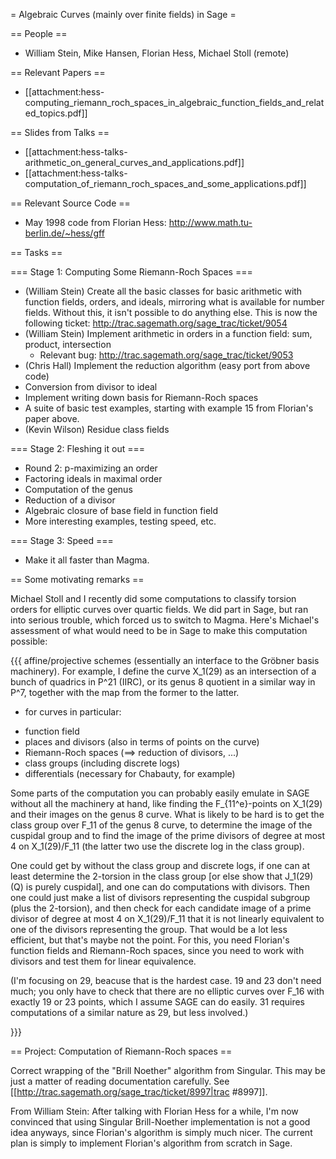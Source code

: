 = Algebraic Curves (mainly over finite fields) in Sage =

== People ==

 * William Stein, Mike Hansen, Florian Hess, Michael Stoll (remote)

== Relevant Papers ==

 * [[attachment:hess-computing_riemann_roch_spaces_in_algebraic_function_fields_and_related_topics.pdf]]

== Slides from Talks ==

 * [[attachment:hess-talks-arithmetic_on_general_curves_and_applications.pdf]]
 * [[attachment:hess-talks-computation_of_riemann_roch_spaces_and_some_applications.pdf]]

== Relevant Source Code ==

 * May 1998 code from Florian Hess: http://www.math.tu-berlin.de/~hess/gff

== Tasks ==

=== Stage 1: Computing Some Riemann-Roch Spaces ===

 * (William Stein) Create all the basic classes for basic arithmetic with function fields, orders, and ideals, mirroring what is available for number fields.  Without this, it isn't possible to do anything else.   This is now the following ticket: http://trac.sagemath.org/sage_trac/ticket/9054
 * (William Stein) Implement arithmetic in orders in a function field: sum, product, intersection
     * Relevant bug: http://trac.sagemath.org/sage_trac/ticket/9053
 * (Chris Hall) Implement the reduction algorithm (easy port from above code)
 * Conversion from divisor to ideal
 * Implement writing down basis for Riemann-Roch spaces
 * A suite of basic test examples, starting with example 15 from Florian's paper above. 
 * (Kevin Wilson) Residue class fields

=== Stage 2: Fleshing it out ===

 * Round 2: p-maximizing an order
 * Factoring ideals in maximal order
 * Computation of the genus
 * Reduction of a divisor
 * Algebraic closure of base field in function field
 * More interesting examples, testing speed, etc.

=== Stage 3: Speed ===

 * Make it all faster than Magma.
 


== Some motivating remarks ==

Michael Stoll and I recently did some computations to classify torsion orders for elliptic curves over quartic fields.  We did part in Sage, but ran into serious trouble, which forced us to switch to Magma.  Here's Michael's assessment of what would need to be in Sage to make this computation possible:

{{{
affine/projective schemes
  (essentially an interface to the Gröbner basis machinery).
  For example, I define the curve X_1(29) as an intersection of a bunch of
quadrics in P^21 (IIRC), or its genus 8 quotient in a similar way in P^7,
together with the map from the former to the latter.

 * for curves in particular:
  + function field
  + places and divisors (also in terms of points on the curve)
  + Riemann-Roch spaces (==> reduction of divisors, ...)
  + class groups (including discrete logs)
  + differentials (necessary for Chabauty, for example)

Some parts of the computation you can probably easily emulate in SAGE without
all the machinery at hand, like finding the F_{11^e}-points on X_1(29) and
their images on the genus 8 curve. What is likely to be hard is to get the
class group over F_11 of the genus 8 curve, to determine the image of the
cuspidal group and to find the image of the prime divisors of degree at most
4 on X_1(29)/F_11 (the latter two use the discrete log in the class group).

One could get by without the class group and discrete logs, if one can at
least determine the 2-torsion in the class group [or else show that J_1(29)
(Q) is purely cuspidal], and one can do computations with divisors. Then one
could just make a list of divisors representing the cuspidal subgroup (plus
the 2-torsion), and then check for each candidate image of a prime divisor of
degree at most 4 on X_1(29)/F_11 that it is not linearly equivalent to one of
the divisors representing the group. That would be a lot less efficient, but
that's maybe not the point. For this, you need Florian's function fields and
Riemann-Roch spaces, since you need to work with divisors and test them for
linear equivalence.

(I'm focusing on 29, beacuse that is the hardest case. 19 and 23 don't need
much; you only have to check that there are no elliptic curves over F_16 with
exactly 19 or 23 points, which I assume SAGE can do easily. 31 requires
computations of a similar nature as 29, but less involved.)

}}}


== Project: Computation of Riemann-Roch spaces ==

Correct wrapping of the "Brill Noether" algorithm from Singular. This may be just a matter of reading documentation carefully.  See [[http://trac.sagemath.org/sage_trac/ticket/8997|trac #8997]].   

From William Stein: After talking with Florian Hess for a while, I'm now convinced that using Singular Brill-Noether implementation is not a good idea anyways, since Florian's algorithm is simply much nicer.   The current plan is simply to implement Florian's algorithm from scratch in Sage.  

  

